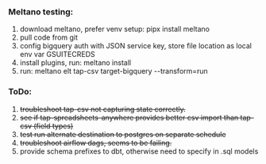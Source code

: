 ###  Meltano testing:  

1. download meltano, prefer venv setup: pipx install meltano
1. pull code from git
1. config bigquery auth with JSON service key, store file location as local env var GSUITECREDS
1. install plugins, run: meltano install
1. run: meltano elt tap-csv target-bigquery --transform=run


### ToDo:

1. ~~troubleshoot tap-csv not capturing state correctly.~~
1. ~~see if tap-spreadsheets-anywhere provides better csv import than tap-csv (field types)~~
1. ~~test run alternate destination to postgres on separate schedule~~
1. ~~troubleshoot airflow dags, seems to be failing.~~
1. provide schema prefixes to dbt, otherwise need to specify in .sql models
